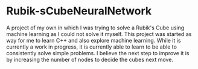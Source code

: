 # Rubik-sCubeNeuralNetwork
A project of my own in which I was trying to solve a Rubik's Cube using machine learning as I could not solve it myself. This project was started as way for me to learn C++ and also explore machine learning. While it is currently a work in progress, it is currently able to learn to be able to consistently solve simple problems. I believe the next step to improve it is by increasing the number of nodes to decide the cubes next move.
